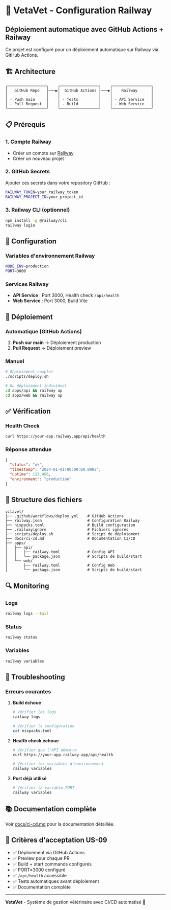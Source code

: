 # 🚀 VetaVet - Configuration Railway

## Déploiement automatique avec GitHub Actions + Railway

Ce projet est configuré pour un déploiement automatique sur Railway via GitHub Actions.

## 🏗️ Architecture

```
┌─────────────────┐    ┌─────────────────┐    ┌─────────────────┐
│   GitHub Repo   │───▶│  GitHub Actions │───▶│    Railway      │
│                 │    │                 │    │                 │
│ - Push main     │    │ - Tests         │    │ - API Service   │
│ - Pull Request  │    │ - Build         │    │ - Web Service   │
└─────────────────┘    └─────────────────┘    └─────────────────┘
```

## 📋 Prérequis

### 1. Compte Railway
- Créer un compte sur [Railway](https://railway.app)
- Créer un nouveau projet

### 2. GitHub Secrets
Ajouter ces secrets dans votre repository GitHub :

```bash
RAILWAY_TOKEN=your_railway_token
RAILWAY_PROJECT_ID=your_project_id
```

### 3. Railway CLI (optionnel)
```bash
npm install -g @railway/cli
railway login
```

## 🔧 Configuration

### Variables d'environnement Railway
```bash
NODE_ENV=production
PORT=3000
```

### Services Railway
- **API Service** : Port 3000, Health check `/api/health`
- **Web Service** : Port 3000, Build Vite

## 🚀 Déploiement

### Automatique (GitHub Actions)
1. **Push sur main** → Déploiement production
2. **Pull Request** → Déploiement preview

### Manuel
```bash
# Déploiement complet
./scripts/deploy.sh

# Ou déploiement individuel
cd apps/api && railway up
cd apps/web && railway up
```

## ✅ Vérification

### Health Check
```bash
curl https://your-app.railway.app/api/health
```

### Réponse attendue
```json
{
  "status": "ok",
  "timestamp": "2024-01-01T00:00:00.000Z",
  "uptime": 123.456,
  "environment": "production"
}
```

## 📁 Structure des fichiers

```
vitavet/
├── .github/workflows/deploy.yml    # GitHub Actions
├── railway.json                    # Configuration Railway
├── nixpacks.toml                   # Build configuration
├── .railwayignore                  # Fichiers ignorés
├── scripts/deploy.sh               # Script de déploiement
├── docs/ci-cd.md                   # Documentation CI/CD
├── apps/
│   ├── api/
│   │   ├── railway.toml            # Config API
│   │   └── package.json            # Scripts de build/start
│   └── web/
│       ├── railway.toml            # Config Web
│       └── package.json            # Scripts de build/start
```

## 🔍 Monitoring

### Logs
```bash
railway logs --tail
```

### Status
```bash
railway status
```

### Variables
```bash
railway variables
```

## 🐛 Troubleshooting

### Erreurs courantes

1. **Build échoue**
   ```bash
   # Vérifier les logs
   railway logs
   
   # Vérifier la configuration
   cat nixpacks.toml
   ```

2. **Health check échoue**
   ```bash
   # Vérifier que l'API démarre
   curl https://your-app.railway.app/api/health
   
   # Vérifier les variables d'environnement
   railway variables
   ```

3. **Port déjà utilisé**
   ```bash
   # Vérifier la variable PORT
   railway variables
   ```

## 📚 Documentation complète

Voir [docs/ci-cd.md](docs/ci-cd.md) pour la documentation détaillée.

## 🎯 Critères d'acceptation US-09

- ✅ Déploiement via GitHub Actions
- ✅ Preview pour chaque PR
- ✅ Build + start commands configurés
- ✅ PORT=3000 configuré
- ✅ `/api/health` accessible
- ✅ Tests automatiques avant déploiement
- ✅ Documentation complète

---

**VetaVet** - Système de gestion vétérinaire avec CI/CD automatisé 🐾

